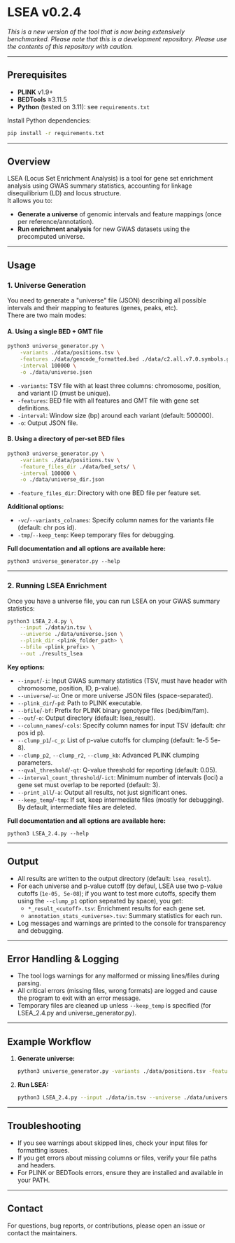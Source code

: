 # LSEA v0.2.4

*This is a new version of the tool that is now being extensively benchmarked. Please note that this is a development repository. Please use the contents of this repository with caution.*

---

## Prerequisites

- **PLINK** v1.9+
- **BEDTools** ≥3.11.5
- **Python** (tested on 3.11): see `requirements.txt`

Install Python dependencies:
```bash
pip install -r requirements.txt
```

---

## Overview

LSEA (Locus Set Enrichment Analysis) is a tool for gene set enrichment analysis using GWAS summary statistics, accounting for linkage disequilibrium (LD) and locus structure.  
It allows you to:
- **Generate a universe** of genomic intervals and feature mappings (once per reference/annotation).
- **Run enrichment analysis** for new GWAS datasets using the precomputed universe.

---

## Usage

### 1. Universe Generation

You need to generate a "universe" file (JSON) describing all possible intervals and their mapping to features (genes, peaks, etc).  
There are two main modes:

#### **A. Using a single BED + GMT file**
```bash
python3 universe_generator.py \
    -variants ./data/positions.tsv \
    -features ./data/gencode_formatted.bed ./data/c2.all.v7.0.symbols.gmt \
    -interval 100000 \
    -o ./data/universe.json
```
- `-variants`: TSV file with at least three columns: chromosome, position, and variant ID (must be unique).
- `-features`: BED file with all features and GMT file with gene set definitions.
- `-interval`: Window size (bp) around each variant (default: 500000).
- `-o`: Output JSON file.

#### **B. Using a directory of per-set BED files**
```bash
python3 universe_generator.py \
    -variants ./data/positions.tsv \
    -feature_files_dir ./data/bed_sets/ \
    -interval 100000 \
    -o ./data/universe_dir.json
```
- `-feature_files_dir`: Directory with one BED file per feature set.

**Additional options:**
- `-vc`/`--variants_colnames`: Specify column names for the variants file (default: chr pos id).
- `-tmp`/`--keep_temp`: Keep temporary files for debugging.

**Full documentation and all options are available here:**
```
python3 universe_generator.py --help
```

---

### 2. Running LSEA Enrichment

Once you have a universe file, you can run LSEA on your GWAS summary statistics:

```bash
python3 LSEA_2.4.py \
    --input ./data/in.tsv \
    --universe ./data/universe.json \
    --plink_dir <plink_folder_path> \
    --bfile <plink_prefix> \
    --out ./results_lsea
```

**Key options:**
- `--input`/`-i`: Input GWAS summary statistics (TSV, must have header with chromosome, position, ID, p-value).
- `--universe`/`-u`: One or more universe JSON files (space-separated).
- `--plink_dir`/`-pd`: Path to PLINK executable.
- `--bfile`/`-bf`: Prefix for PLINK binary genotype files (bed/bim/fam).
- `--out`/`-o`: Output directory (default: lsea_result).
- `--column_names`/`-cols`: Specify column names for input TSV (default: chr pos id p).
- `--clump_p1`/`-с_p`: List of p-value cutoffs for clumping (default: 1e-5 5e-8).
- `--clump_p2`, `--clump_r2`, `--clump_kb`: Advanced PLINK clumping parameters.
- `--qval_threshold`/`-qt`: Q-value threshold for reporting (default: 0.05).
- `--interval_count_threshold`/`-ict`: Minimum number of intervals (loci) a gene set must overlap to be reported (default: 3).
- `--print_all`/`-a`: Output all results, not just significant ones.
- `--keep_temp`/`-tmp`: If set, keep intermediate files (mostly for debugging). By default, intermediate files are deleted.

**Full documentation and all options are available here:**
```
python3 LSEA_2.4.py --help
```

---

## Output

- All results are written to the output directory (default: `lsea_result`).
- For each universe and p-value cutoff (by defaul, LSEA use two p-value cutoffs (`1e-05, 5e-08`); if you want to test more cutoffs, specify them using the `--clump_p1` option sepeated by space), you get:
  - `*_result_<cutoff>.tsv`: Enrichment results for each gene set.
  - `annotation_stats_<universe>.tsv`: Summary statistics for each run.
- Log messages and warnings are printed to the console for transparency and debugging.

---

## Error Handling & Logging

- The tool logs warnings for any malformed or missing lines/files during parsing.
- All critical errors (missing files, wrong formats) are logged and cause the program to exit with an error message.
- Temporary files are cleaned up unless `--keep_temp` is specified (for LSEA_2.4.py and universe_generator.py).

---

## Example Workflow

1. **Generate universe:**
   ```bash
   python3 universe_generator.py -variants ./data/positions.tsv -features ./data/gencode_formatted.bed ./data/c2.all.v7.0.symbols.gmt -interval 100000 -o ./data/universe.json
   ```

2. **Run LSEA:**
   ```bash
   python3 LSEA_2.4.py --input ./data/in.tsv --universe ./data/universe.json --plink_dir /path/to/plink --bfile /path/to/genotypes --out ./results_lsea
   ```

---

## Troubleshooting

- If you see warnings about skipped lines, check your input files for formatting issues.
- If you get errors about missing columns or files, verify your file paths and headers.
- For PLINK or BEDTools errors, ensure they are installed and available in your PATH.

---

## Contact

For questions, bug reports, or contributions, please open an issue or contact the maintainers.
